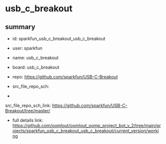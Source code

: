 # usb_c_breakout
 
## summary 
* id: sparkfun_usb_c_breakout_usb_c_breakout
* user: sparkfun
* name: usb_c_breakout
* board: usb_c_breakout
* repo: https://github.com/sparkfun/USB-C-Breakout



* src_file_repo_sch: 
*
 src_file_repo_sch_link: https://github.com/sparkfun/USB-C-Breakout/tree/master/
* full details link: https://github.com/oomlout/oomlout_oomp_project_bot_v_2/tree/main/projects/sparkfun_usb_c_breakout_usb_c_breakout/current_version/working  






